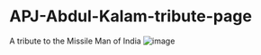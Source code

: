 # APJ-Abdul-Kalam-tribute-page
 A tribute to the Missile Man of India
![image](https://user-images.githubusercontent.com/31090188/117582165-5057d200-b11e-11eb-9459-4958a3b06bf3.png)
